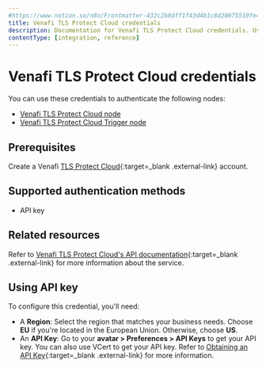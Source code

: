 ```yaml
---
#https://www.notion.so/n8n/Frontmatter-432c2b8dff1f43d4b1c8d20075510fe4
title: Venafi TLS Protect Cloud credentials
description: Documentation for Venafi TLS Protect Cloud credentials. Use these credentials to authenticate Venafi TLS Protect Cloud in n8n, a workflow automation platform.
contentType: [integration, reference]
---
```


# Venafi TLS Protect Cloud credentials

You can use these credentials to authenticate the following nodes:

* [Venafi TLS Protect Cloud node](/integrations/builtin/app-nodes/n8n-nodes-base.venafitlsprotectcloud.md)
* [Venafi TLS Protect Cloud Trigger node](/integrations/builtin/trigger-nodes/n8n-nodes-base.venafitlsprotectcloudtrigger.md)

## Prerequisites

Create a Venafi [TLS Protect Cloud](https://venafi.com/tls-protect/){:target=_blank .external-link} account.

## Supported authentication methods

- API key

## Related resources

Refer to [Venafi TLS Protect Cloud's API documentation](https://docs.venafi.cloud/api/vaas-rest-api/){:target=_blank .external-link} for more information about the service.

## Using API key

To configure this credential, you'll need:

- A **Region**: Select the region that matches your business needs. Choose **EU** if you're located in the European Union. Otherwise, choose **US**.
- An **API Key**: Go to your **avatar > Preferences > API Keys** to get your API key. You can also use VCert to get your API key. Refer to [Obtaining an API Key](https://docs.venafi.cloud/api/obtaining-api-key/){:target=_blank .external-link} for more information.
